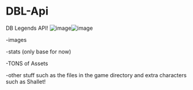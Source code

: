 # DBL-Api
DB Legends API!
![image](https://github.com/mind-set09/DBL-Api/assets/141085830/3ea671ab-b257-4465-9bdd-4b71bd60b343)![image](https://github.com/mind-set09/DBL-Api/assets/141085830/1d9ec986-07e6-443e-99d1-f5d8d84e46b4)








-images


-stats (only base for now)


-TONS of Assets


-other stuff such as the files in the game directory and extra characters such as Shallet!
